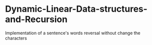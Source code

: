 # Dynamic-Linear-Data-structures-and-Recursion
Implementation of a sentence's words reversal without change the characters
